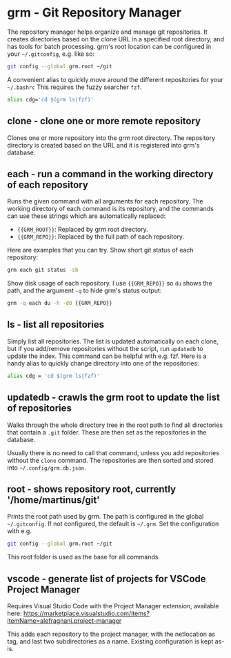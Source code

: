 # grm - Git Repository Manager

The repository manager helps organize and manage git repositories. It creates directories
based on the clone URL in a specified root directory, and has tools for batch processing.
grm's root location can be configured in your `~/.gitconfig`, e.g. like so:

```sh
git config --global grm.root ~/git
```

A convenient alias to quickly move around the different repositories for your `~/.bashrc`
This requires the fuzzy searcher `fzf`.


```sh
alias cdg='cd $(grm ls|fzf)'
```

## clone - clone one or more remote repository

Clones one or more repository into the grm root directory. The
repository directory is created based on the URL and it is registered into
grm's database.

## each - run a command in the working directory of each repository

Runs the given command with all arguments for each repository. The working directory of each command
is its repository, and the commands can use these strings which are automatically replaced:

* `{{GRM_ROOT}}`: Replaced by grm root directory.
* `{{GRM_REPO}}`: Replaced by the full path of each repository.

Here are examples that you can try. Show short git status of each repository:

```sh
grm each git status -sb
```

Show disk usage of each repository. I use `{{GRM_REPO}}` so `du` shows the path, and the argument `-q`
to hide grm's status output:

```sh
grm -q each du -h -d0 {{GRM_REPO}}
```

## ls - list all repositories

Simply list all repositories. The list is updated automatically on each clone,
but if you add/remove repositories without the script, run `updatedb` to
update the index. This command can be helpful with e.g. fzf. Here is a handy
alias to quickly change directory into one of the repositories:

```sh
alias cdg = 'cd $(grm ls|fzf)'
```

## updatedb - crawls the grm root to update the list of repositories

Walks through the whole directory tree in the root path to find all
directories that contain a `.git` folder. These are then set as the repositories
in the database.

Usually there is no need to call that command, unless you add repositories without
the `clone` command. The repositories are then sorted and stored into `~/.config/grm.db.json`.

## root - shows repository root, currently '/home/martinus/git'

Prints the root path used by grm. The path is configured in the global
`~/.gitconfig`. If not configured, the default is `~/.grm`. Set the
configuration with e.g.

```sh
git config --global grm.root ~/git
```

This root folder is used as the base for all commands.

## vscode - generate list of projects for VSCode Project Manager

Requires Visual Studio Code with the Project Manager extension, available here:
https://marketplace.visualstudio.com/items?itemName=alefragnani.project-manager

This adds each repository to the project manager, with the netlocation as tag,
and last two subdirectories as a name. Existing configuration is kept as-is.
